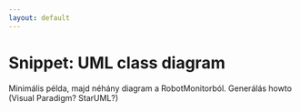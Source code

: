 ```yaml
---
layout: default
---
```


# Snippet: UML class diagram

Minimális példa, majd néhány diagram a RobotMonitorból.
Generálás howto (Visual Paradigm? StarUML?)
